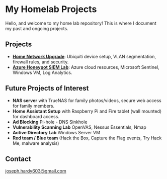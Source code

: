 # My Homelab Projects

Hello, and welcome to my home lab repository! This is where I document my past and ongoing projects.

## Projects
- **[Home Network Upgrade](Home_Network_Upgrade/)**: Ubiquiti device setup, VLAN segmentation, firewall rules, and security.
- **[Azure Honeypot SIEM Lab](Home_Network_Upgrade/)**: Azure cloud resources, Microsoft Sentinel, Windows VM, Log Analytics.

## Future Projects of Interest
- **NAS server** with TrueNAS for family photos/videos, secure web access for family members.
- **Home Assistant Setup** with Raspberry Pi and Fire tablet (wall mounted) for dashboard access.
- **Ad Blocking** Pi-hole - DNS Sinkhole
- **Vulnerability Scanning Lab** OpenVAS, Nessus Essentials, Nmap
- **Active Directory Lab** Windows Server VM
- **Red team / Blue team** (Hack the Box, Capture the Flag events, Try Hack Me, malware analysis)

## Contact
joseph.hardy603@gmail.com
